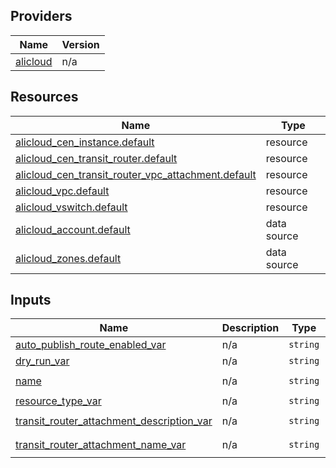<!-- BEGIN_TF_DOCS -->
## Providers

| Name | Version |
|------|---------|
| <a name="provider_alicloud"></a> [alicloud](#provider\_alicloud) | n/a |

## Resources

| Name | Type |
|------|------|
| [alicloud_cen_instance.default](https://registry.terraform.io/providers/hashicorp/alicloud/latest/docs/resources/cen_instance) | resource |
| [alicloud_cen_transit_router.default](https://registry.terraform.io/providers/hashicorp/alicloud/latest/docs/resources/cen_transit_router) | resource |
| [alicloud_cen_transit_router_vpc_attachment.default](https://registry.terraform.io/providers/hashicorp/alicloud/latest/docs/resources/cen_transit_router_vpc_attachment) | resource |
| [alicloud_vpc.default](https://registry.terraform.io/providers/hashicorp/alicloud/latest/docs/resources/vpc) | resource |
| [alicloud_vswitch.default](https://registry.terraform.io/providers/hashicorp/alicloud/latest/docs/resources/vswitch) | resource |
| [alicloud_account.default](https://registry.terraform.io/providers/hashicorp/alicloud/latest/docs/data-sources/account) | data source |
| [alicloud_zones.default](https://registry.terraform.io/providers/hashicorp/alicloud/latest/docs/data-sources/zones) | data source |

## Inputs

| Name | Description | Type | Default | Required |
|------|-------------|------|---------|:--------:|
| <a name="input_auto_publish_route_enabled_var"></a> [auto\_publish\_route\_enabled\_var](#input\_auto\_publish\_route\_enabled\_var) | n/a | `string` | `"false"` | no |
| <a name="input_dry_run_var"></a> [dry\_run\_var](#input\_dry\_run\_var) | n/a | `string` | `"false"` | no |
| <a name="input_name"></a> [name](#input\_name) | n/a | `string` | `"tf-exampleCenTransitRouterVpcAttachment695135"` | no |
| <a name="input_resource_type_var"></a> [resource\_type\_var](#input\_resource\_type\_var) | n/a | `string` | `"VPC"` | no |
| <a name="input_transit_router_attachment_description_var"></a> [transit\_router\_attachment\_description\_var](#input\_transit\_router\_attachment\_description\_var) | n/a | `string` | `"tf-exampleCenTransitRouterVpcAttachment695135"` | no |
| <a name="input_transit_router_attachment_name_var"></a> [transit\_router\_attachment\_name\_var](#input\_transit\_router\_attachment\_name\_var) | n/a | `string` | `"tf-exampleCenTransitRouterVpcAttachment695135"` | no |
<!-- END_TF_DOCS -->    